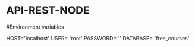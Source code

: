 # API-REST-NODE
 
#Environment variables

HOST='localhost'
USER= 'root'
PASSWORD= ''
DATABASE= 'free_courses'
